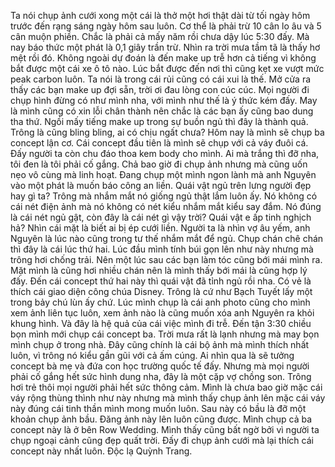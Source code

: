 Ta nói chụp ảnh cưới xong một cái là thở một hơi thật dài từ tối ngày hôm trước đến rạng sáng ngày hôm sau luôn. Cơ thể là phải trừ 10 cân lo âu và 5 cân muộn phiền. Chắc là phải cả mấy năm rồi chưa dậy lúc 5:30 đấy. Mà nay báo thức một phát là 0,1 giây trần trừ. Nhìn ra trời mưa tầm tã là thấy hơ mệt rồi đó. Không ngoài dự đoán là đến make up trễ hơn cả tiếng vì không bắt được một cái xe ô tô nào. Lúc bắt được đến nơi thì cũng kẹt xe vượt mức peak carbon luôn. Ta nói là trong cái rủi cũng có cái xui là thế. Mở cửa ra thấy các bạn make up đợi sẵn, trời ơi đau lòng con cúc cúc. Mọi người đi chụp hình đừng có như mình nha, với mình như thế là ý thức kém đấy. May là mình cũng có xin lỗi chân thành nên chắc là các bạn ấy cũng bao dung tha thứ. Ngồi mấy tiếng make up trong sự buồn ngủ thì đây là thành quả. Trông là cũng bling bling, ai có chịu ngất chưa? Hôm nay là mình sẽ chụp ba concept lận cơ. Cái concept đầu tiên là mình sẽ chụp với cả váy đuôi cá. Đấy người ta còn chu đáo thoa kem body cho mình. Ai mà trắng thì đỡ nha, tôi đen là tôi phải cố gắng. Chả bao giờ đi chụp ảnh nhưng mà cũng uốn nẹo vô cùng mà linh hoạt. Đang chụp một mình ngon lành mà anh Nguyên vào một phát là muốn báo công an liền. Quái vật ngủ trên lưng người đẹp hay gì ta? Trông mà nhắm mắt nó giống ngủ thật lắm luôn ấy. Nó không có cái nét điện ảnh mà nó không có nét kiểu nhắm mắt kiểu say đắm. Nó đúng là cái nét ngủ gật, còn đây là cái nét gì vậy trời? Quái vật e ấp tinh nghịch hả? Nhìn cái mặt là biết ai bị ép cưới liền. Người ta là nhìn vợ âu yếm, anh Nguyên là lúc nào cũng trong tư thế nhắm mắt để ngủ. Chụp chán chê chán thì đây là cái lúc thứ hai. Lúc đầu mình tính búi gọn lên như này nhưng mà trông hơi chống trải. Nên một lúc sau các bạn làm tóc cũng bới mái mình ra. Mặt mình là cũng hơi nhiều chán nên là mình thấy bới mái là cũng hợp lý đấy. Đến cái concept thứ hai này thì quái vật đã tỉnh ngủ rồi nha. Có vẻ là thích cái giao diện công chúa Disney. Trông là cứ như Bạch Tuyết lấy một trong bảy chú lùn ấy chứ. Lúc mình chụp là cái anh photo cũng cho mình xem ảnh liên tục luôn, xem ảnh nào là cũng muốn xóa anh Nguyên ra khỏi khung hình. Và đây là hệ quả của cái việc mình đi trễ. Đến tận 3:30 chiều bọn mình mới chụp cái concept ba. Trời mưa rất là lạnh nhưng mà may bọn mình chụp ở trong nhà. Đây cũng chính là cái bộ ảnh mà mình thích nhất luôn, vì trông nó kiểu gần gũi với cả ấm cúng. Ai nhìn qua là sẽ tưởng concept bà mẹ và đứa con học trường quốc tế đấy. Nhưng mà mọi người phải cố gắng hết sức hình dung nha, đây là một cặp vợ chồng son. Trông hơi trẻ thôi mọi người phải hết sức thông cảm. Mình là chưa bao giờ mặc cái váy rộng thùng thình như này nhưng mà mình thấy chụp ảnh lên mặc cái váy này đúng cái tinh thần mình mong muốn luôn. Sau này có bầu là đỡ một khoản chụp ảnh bầu. Đăng ảnh này lên luôn cũng được. Mình chụp cả ba concept này là ở bên Row Wedding. Mình thấy cũng bất ngờ bởi vì người ta chụp ngoại cảnh cũng đẹp quất trời. Đấy đi chụp ảnh cưới mà lại thích cái concept này nhất luôn. Độc lạ Quỳnh Trang.